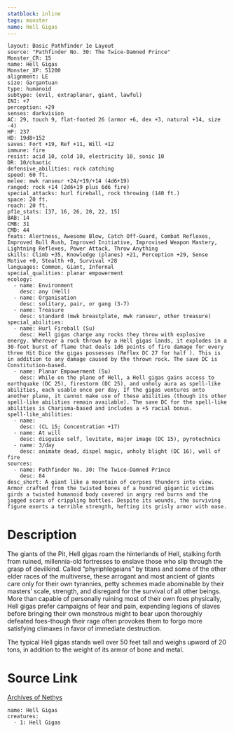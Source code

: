 ```yaml
---
statblock: inline
tags: monster
name: Hell Gigas
---
```

```statblock
layout: Basic Pathfinder 1e Layout
source: "Pathfinder No. 30: The Twice-Damned Prince"
Monster_CR: 15
name: Hell Gigas
Monster_XP: 51200
alignment: LE
size: Gargantuan
type: humanoid
subtype: (evil, extraplanar, giant, lawful)
INI: +7
perception: +29
senses: darkvision
AC: 29, touch 9, flat-footed 26 (armor +6, dex +3, natural +14, size -4)
HP: 237
HD: 19d8+152
saves: Fort +19, Ref +11, Will +12
immune: fire
resist: acid 10, cold 10, electricity 10, sonic 10
DR: 10/chaotic
defensive_abilities: rock catching
speed: 60 ft.
melee: mwk ranseur +24/+19/+14 (4d6+19)
ranged: rock +14 (2d6+19 plus 6d6 fire)
special_attacks: hurl fireball, rock throwing (140 ft.)
space: 20 ft.
reach: 20 ft.
pf1e_stats: [37, 16, 26, 20, 22, 15]
BAB: 14
CMB: 31
CMD: 44
feats: Alertness, Awesome Blow, Catch Off-Guard, Combat Reflexes, Improved Bull Rush, Improved Initiative, Improvised Weapon Mastery, Lightning Reflexes, Power Attack, Throw Anything
skills: Climb +35, Knowledge (planes) +21, Perception +29, Sense Motive +0, Stealth +0, Survival +28
languages: Common, Giant, Infernal
special_qualities: planar empowerment
ecology:
  - name: Environment
    desc: any (Hell)
  - name: Organisation
    desc: solitary, pair, or gang (3-7)
  - name: Treasure
    desc: standard (mwk breastplate, mwk ranseur, other treasure)
special_abilities:
  - name: Hurl Fireball (Su)
    desc: Hell gigas charge any rocks they throw with explosive energy. Wherever a rock thrown by a Hell gigas lands, it explodes in a 30-foot burst of flame that deals 1d6 points of fire damage for every three Hit Dice the gigas possesses (Reflex DC 27 for half ). This is in addition to any damage caused by the thrown rock. The save DC is Constitution-based.
  - name: Planar Empowerment (Su)
    desc: While on the plane of Hell, a Hell gigas gains access to earthquake (DC 25), firestorm (DC 25), and unholy aura as spell-like abilities, each usable once per day. If the gigas ventures onto another plane, it cannot make use of these abilities (though its other spell-like abilities remain available). The save DC for the spell-like abilities is Charisma-based and includes a +5 racial bonus.
spell-like_abilities:
  - name:
    desc: (CL 15; Concentration +17)
  - name: At will
    desc: disguise self, levitate, major image (DC 15), pyrotechnics
  - name: 3/day
    desc: animate dead, dispel magic, unholy blight (DC 16), wall of fire
sources:
  - name: Pathfinder No. 30: The Twice-Damned Prince
    desc: 84
desc_short: A giant like a mountain of corpses thunders into view. Armor crafted from the twisted bones of a hundred gigantic victims girds a twisted humanoid body covered in angry red burns and the jagged scars of crippling battles. Despite its wounds, the surviving figure exerts a terrible strength, hefting its grisly armor with ease.
```
# Description
The giants of the Pit, Hell gigas roam the hinterlands of Hell, stalking forth from ruined, millennia-old fortresses to enslave those who slip through the grasp of devilkind. Called “phyriphlegeians” by titans and some of the other elder races of the multiverse, these arrogant and most ancient of giants care only for their own tyrannies, petty schemes made abominable by their masters’ scale, strength, and disregard for the survival of all other beings. More than capable of personally ruining most of their own foes physically, Hell gigas prefer campaigns of fear and pain, expending legions of slaves before bringing their own monstrous might to bear upon thoroughly defeated foes-though their rage often provokes them to forgo more satisfying climaxes in favor of immediate destruction.

The typical Hell gigas stands well over 50 feet tall and weighs upward of 20 tons, in addition to the weight of its armor of bone and metal.
# Source Link
[Archives of Nethys](https://aonprd.com/MonsterDisplay.aspx?ItemName=Hell%20Gigas)
```encounter-table
name: Hell Gigas
creatures:
  - 1: Hell Gigas
```
